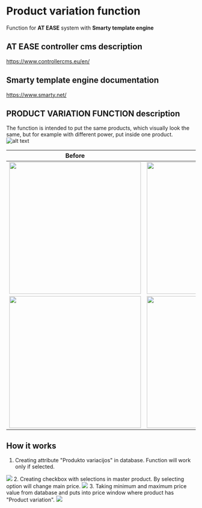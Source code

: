 # Product variation function

Function for <strong>AT EASE</strong> system with <strong>Smarty template engine</strong>

## AT EASE controller cms description

https://www.controllercms.eu/en/

## Smarty template engine documentation

https://www.smarty.net/

## PRODUCT VARIATION FUNCTION description

The function is intended to put the same products, which visually look the same, but for example with different power, put inside one product.
![alt text]([http://url/to/img.png](https://github.com/vikcia/Final-project/blob/master/1%20img.jpg))

| Before                  | After                                                                             |
|-------------------------|-----------------------------------------------------------------------------------|
| <img src="[C:\Users\Vik\Desktop\baigiamasis\Final project\1 img.jpg](https://github.com/vikcia/Final-project/blob/master/1%20img.jpg)" width="350"/> | <img src="C:\Users\Vik\Desktop\baigiamasis\Final project\2 img.jpg" width="350"/> |
| <img src="C:\Users\Vik\Desktop\baigiamasis\Final project\5 img.jpg" width="350"/> | <img src="C:\Users\Vik\Desktop\baigiamasis\Final project\3 img.jpg" width="350"/> |                         |

## How it works

1. Creating attribute "Produkto variacijos" in database. Function will work only if selected.
<img src="C:\Users\Vik\Desktop\baigiamasis\Final project\creating attribute in db.jpg"/>
2. Creating checkbox with selections in master product. By selecting option will change main price.
<img src="C:\Users\Vik\Desktop\baigiamasis\Final project\4 img.jpg"/>
3. Taking minimum and maximum price value from database and puts into price window where product has "Product variation".
<img src="C:\Users\Vik\Desktop\baigiamasis\Final project\6 img.jpg"/>

